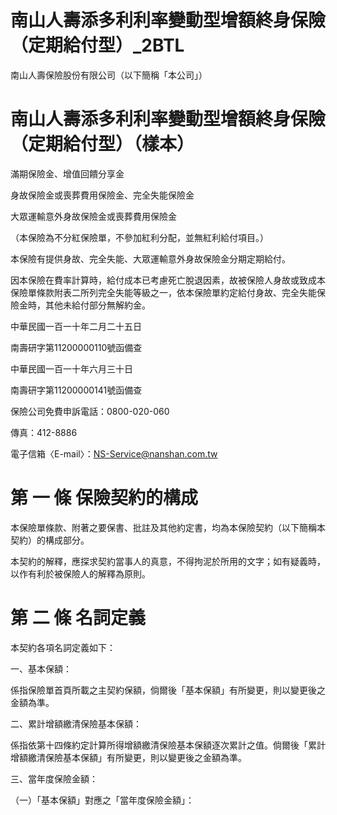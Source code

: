 # 南山人壽添多利利率變動型增額終身保險（定期給付型）_2BTL

南山人壽保險股份有限公司（以下簡稱「本公司」）

# 南山人壽添多利利率變動型增額終身保險（定期給付型）（樣本）

滿期保險金、增值回饋分享金

身故保險金或喪葬費用保險金、完全失能保險金

大眾運輸意外身故保險金或喪葬費用保險金

（本保險為不分紅保險單，不參加紅利分配，並無紅利給付項目。）

本保險有提供身故、完全失能、大眾運輸意外身故保險金分期定期給付。

因本保險在費率計算時，給付成本已考慮死亡脫退因素，故被保險人身故或致成本保險單條款附表二所列完全失能等級之一，依本保險單約定給付身故、完全失能保險金時，其他未給付部分無解約金。

中華民國一百一十年二月二十五日

南壽研字第11200000110號函備查

中華民國一百一十年六月三十日

南壽研字第11200000141號函備查

保險公司免費申訴電話：0800-020-060

傳真：412-8886

電子信箱〈E-mail〉：NS-Service@nanshan.com.tw

# 第 一 條 保險契約的構成

本保險單條款、附著之要保書、批註及其他約定書，均為本保險契約（以下簡稱本契約）的構成部分。

本契約的解釋，應探求契約當事人的真意，不得拘泥於所用的文字；如有疑義時，以作有利於被保險人的解釋為原則。

# 第 二 條 名詞定義

本契約各項名詞定義如下：

一、基本保額：

係指保險單首頁所載之主契約保額，倘爾後「基本保額」有所變更，則以變更後之金額為準。

二、累計增額繳清保險基本保額：

係指依第十四條約定計算所得增額繳清保險基本保額逐次累計之值。倘爾後「累計增額繳清保險基本保額」有所變更，則以變更後之金額為準。

三、當年度保險金額：

（一）「基本保額」對應之「當年度保險金額」：